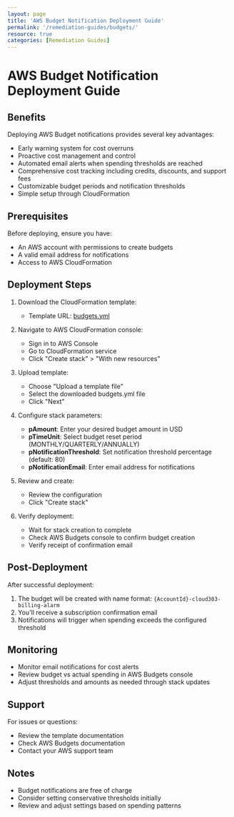 ```yaml
---
layout: page
title: 'AWS Budget Notification Deployment Guide'
permalink: '/remediation-guides/budgets/'
resource: true
categories: [Remediation Guides]
---
```


#  AWS Budget Notification Deployment Guide

## Benefits
Deploying AWS Budget notifications provides several key advantages:
- Early warning system for cost overruns
- Proactive cost management and control
- Automated email alerts when spending thresholds are reached
- Comprehensive cost tracking including credits, discounts, and support fees
- Customizable budget periods and notification thresholds
- Simple setup through CloudFormation

## Prerequisites
Before deploying, ensure you have:
- An AWS account with permissions to create budgets
- A valid email address for notifications
- Access to AWS CloudFormation

## Deployment Steps

1. Download the CloudFormation template:
   - Template URL: [budgets.yml](https://github.com/Cloud303/wafr-remediations/blob/main/cloudformation/monitoring/budgets.yml)

2. Navigate to AWS CloudFormation console:
   - Sign in to AWS Console
   - Go to CloudFormation service
   - Click "Create stack" > "With new resources"

3. Upload template:
   - Choose "Upload a template file"
   - Select the downloaded budgets.yml file
   - Click "Next"

4. Configure stack parameters:
   - **pAmount**: Enter your desired budget amount in USD
   - **pTimeUnit**: Select budget reset period (MONTHLY/QUARTERLY/ANNUALLY)
   - **pNotificationThreshold**: Set notification threshold percentage (default: 80)
   - **pNotificationEmail**: Enter email address for notifications
   
5. Review and create:
   - Review the configuration
   - Click "Create stack"

6. Verify deployment:
   - Wait for stack creation to complete
   - Check AWS Budgets console to confirm budget creation
   - Verify receipt of confirmation email

## Post-Deployment

After successful deployment:
1. The budget will be created with name format: `{AccountId}-cloud303-billing-alarm`
2. You'll receive a subscription confirmation email
3. Notifications will trigger when spending exceeds the configured threshold

## Monitoring
- Monitor email notifications for cost alerts
- Review budget vs actual spending in AWS Budgets console
- Adjust thresholds and amounts as needed through stack updates

## Support
For issues or questions:
- Review the template documentation
- Check AWS Budgets documentation
- Contact your AWS support team

## Notes
- Budget notifications are free of charge
- Consider setting conservative thresholds initially
- Review and adjust settings based on spending patterns
